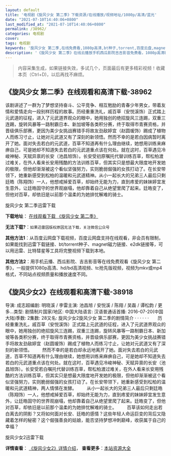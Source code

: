 ```yaml
---
layout: default
title: '电视剧《旋风少女 第二季》下载资源/在线播放/视频地址/1080p/高清/蓝光'
date: "2021-07-10T14:40:06+0800"
last_modified_at: "2021-07-10T14:40:06+0800"
permalink: /38962/
categories: 电视剧
cover:
tags: 电视剧
keywords: '旋风少女 第二季,在线免费看,1080p高清,bt种子,torrent,百度云盘,magnet,磁力链,迅雷下载资源'
description: '《旋风少女 第二季》在线云播放手机西瓜影院吉吉影音免费看，1080p高清bd/hd未删减完整版和tc抢先枪版，mkv/mp4格式，附带bt/torrent种子、magnet/磁力链、百度云盘、网盘资源迅雷下载链接'
---
```


>内容采集生成，如果链接失效，多试几个，页面最后有更多精彩视频！收藏本页（Ctrl+D)，以后再找不麻烦。


## 《旋风少女 第二季》在线观看和高清下载-38962

该剧讲述了一群为了梦想坚持奋斗、公平竞争、相互勉励的青春少年男女，带着友情和爱情走向一段别样历程的故事。历经重重洗礼，戚百草（安悦溪饰）正式踏上元武道的征程，进入了元武道界观众的眼中，她用独创的绝招旋风三连踢，双重三连踢，旋转风暴等一路制霸日本、新加坡等各类积分赛，终于取得市青赛资格，并晋级俱乐部赛，更因为美少女挑战赛错手将故友劲敌婷宜（赵圆瑗饰）踢成了植物人而练习寸止，让她对元武道又有了深刻的新领悟。然而不幸的是若白因病暂时离开了她。面对失去若白的元武道，百草不知道再有什么理由继续，她想用训练来麻痹自己，可是她却不知道失去若白的元武道重点该在何处。就在这时，百草遇见冷峻神秘、天赋异禀的长安（池昌旭饰）。长安受初原嘱托代替训练百草，帮松柏渡过难关，在外人看来长安用残酷的方法训练百草，但其实只是想最大限度地开发她的极限，但他却渐渐被这个看似坚强努力，实则脆弱倔强的女孩打动了。在长安带领下，她重新感受到松柏的温暖和元武道精神。从小一起长大的兄弟三人最后只剩廷皓（陈翔饰）一人，他想戒掉爱百草，却始终无能为力，直到疼爱的妹妹婷宜发生意外，让廷皓固守的世界观崩塌，他却靠着自己从绝望里爬了起来。廷皓变了，但他对百草，却依旧是以前那个温柔的为她排忧解难的骑士。


旋风少女 第二季迅雷下载

**下载地址**： [在线观看下载 《旋风少女 第二季》](https://www.993dy.com//vod-detail-id-13450.html) 


**无法下载?**：`如果迅雷因版权原因无法下载，关注微信公众号 `

**其他方法1**：从百度云网盘下载视频，百度云网盘支持在线观看，非会员有限制，如果能找到迅雷下载链接、bt/torrent种子、magnet磁力链接、e2dk链接等，可以用迅雷、比特彗星等工具将完整视频下载到本地。

**其他方法2**：用手机云播、西瓜影院、吉吉影音等在线免费观看《旋风少女 第二季》，一般提供1080p高清、hd/bd高清视频、tc抢先版视频，视频为mkv或mp4格式，不同站点视频质量和播放速度不同。


## 《旋风少女2》在线观看和高清下载-38918

导演: 成志超编剧: 明晓溪 / 李雷主演: 池昌旭 / 安悦溪 / 陈翔 / 吴磊 / 谭松韵 / 更多...类型: 剧情制片国家/地区: 中国大陆语言: 汉语普通话首播: 2016-07-20(中国大陆)季数: 2集数: 28又名: 旋风少女2旋风少女 第二季的剧情简介  ·  ·  ·  ·  ·  ·　　历经重重洗礼，戚百草（安悦溪饰）正式踏上元武道的征程，进入了元武道界观众的眼中，她用独创的绝招旋风三连踢，双重三连踢，旋转风暴等一路制霸日本、新加坡等各类积分赛，终于取得市青赛资格，并晋级俱乐部赛，更因为美少女挑战赛错手将故友劲敌婷宜（赵圆瑗饰）踢成了植物人而练习寸止，让她对元武道又有了深刻的新领悟。 　　然而不幸的是若白却永远地离开了她。面对失去若白的元武道，百草不知道再有什么理由继续，她想用训练来麻痹自己，可是她却不知道失去若白的元武道重点该在何处。就在这时，百草遇见冷峻神秘、天赋异禀的长安（池昌旭饰）。长安受若白嘱托代替训练百草，帮松柏渡过难关，在外人看来长安用残酷的方法训练百草，但其实只是想最大限度地开发她的极限，但他却渐渐被这个看似坚强努力，实则脆弱倔强的女孩打动了。在长安带领下，她重新感受到松柏的温暖和元武道精神，两人情愫在发酵。 　　从小一起长大的兄弟三人最后只剩廷皓（陈翔饰）一人，他想戒掉爱百草，却始终无能为力，直到疼爱的妹妹婷宜发生意外，让廷皓固守的世界观崩塌，他却靠着自己从绝望里爬了起来。廷皓变了，但他对百草，却依旧是以前那个温柔的为她排忧解难的骑士。 　　百草该如何走出若白离去的阴影？又将如何面对长安、廷皓的感情？这些年轻人命运巨变的背后又隐藏着怎样的秘密？这个倔强善良的姑娘，能否坚持梦想冲刺巅峰，收获属于自己的幸福？


旋风少女2迅雷下载

**详情查看**： [《旋风少女2》详情介绍](/movie/38918/)， **查看更多**：[本站资源大全](/movie/t/all/)

